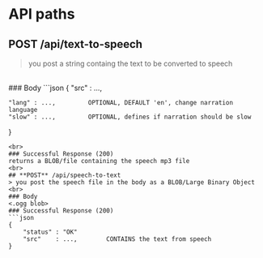 # API paths

## **POST** /api/text-to-speech
> you post a string containg the text to be converted to speech
<br>
### Body
```json
{
	"src"  : ...,         
	
	"lang" : ...,         OPTIONAL, DEFAULT 'en', change narration language
	"slow" : ...,         OPTIONAL, defines if narration should be slow
}
```
<br>
### Successful Response (200)
returns a BLOB/file containing the speech mp3 file
<br>
## **POST** /api/speech-to-text
> you post the speech file in the body as a BLOB/Large Binary Object
<br>
### Body
<.ogg blob>
### Successful Response (200)
```json
{
	"status" : "OK"
	"src"    : ...,        CONTAINS the text from speech
}
```

